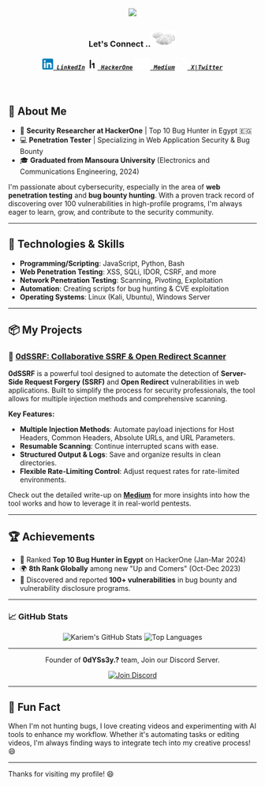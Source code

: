 <h1 align="center">
  <a href="https://git.io/typing-svg">
    <img src="https://readme-typing-svg.herokuapp.com/?lines=Hey!%20How%20you%20doin'?&center=true&size=30">
  </a>
</h1>
 
<h3 align="center">Let's Connect ..<img src="https://github.com/KariiemGamal/KariiemGamal/blob/a9c8b0d15f3cf482f22d613c6eda9b035e45c07f/img/clouds.gif" height="32px"></h3>
<h5 align="center">
  <code><a href="https://www.linkedin.com/in/kariiem-gamal/"><img height="22" width="22" src="https://github.com/KariiemGamal/KariiemGamal/blob/a9c8b0d15f3cf482f22d613c6eda9b035e45c07f/img/LinkedIn.png"> LinkedIn</a></code>
  <code><a href="https://hackerone.com/0d_kariiem"><img title="H1" height="22" width="22" src="https://github.com/KariiemGamal/KariiemGamal/blob/a148cb0a0e748c3096cc0d956213cdef54600f00/img/h1.png"> HackerOne</a></code>
  <code><a href="https://medium.com/@kariiem"><img height="22" width="32" src="https://github.com/KariiemGamal/KariiemGamal/blob/a9c8b0d15f3cf482f22d613c6eda9b035e45c07f/img/medium.png"> Medium</a></code>
  <code><a href="https://x.com/0d_Kariem" ><img height="22" width="22" src="https://github.com/KariiemGamal/KariiemGamal/blob/a9c8b0d15f3cf482f22d613c6eda9b035e45c07f/img/X_logo.png"> X|Twitter</a></code>
</h5>
<br>
  <!--Thanks for Dheerajmadhukar, for this amazing part-->
  
## 🚀 About Me

- 🔐 **Security Researcher at HackerOne** | Top 10 Bug Hunter in Egypt 🇪🇬
- 💻 **Penetration Tester** | Specializing in Web Application Security & Bug Bounty
- 🎓 **Graduated from Mansoura University** (Electronics and Communications Engineering, 2024)

I'm passionate about cybersecurity, especially in the area of **web penetration testing** and **bug bounty hunting**. With a proven track record of discovering over 100 vulnerabilities in high-profile programs, I'm always eager to learn, grow, and contribute to the security community.

---

## 🔧 Technologies & Skills

- **Programming/Scripting**: JavaScript, Python, Bash
- **Web Penetration Testing**: XSS, SQLi, IDOR, CSRF, and more
- **Network Penetration Testing**: Scanning, Pivoting, Exploitation
- **Automation**: Creating scripts for bug hunting & CVE exploitation
- **Operating Systems**: Linux (Kali, Ubuntu), Windows Server

---

## 📦 My Projects

### 🔗 [0dSSRF: Collaborative SSRF & Open Redirect Scanner](https://github.com/KariiemGamal/0dSSRF)
**0dSSRF** is a powerful tool designed to automate the detection of **Server-Side Request Forgery (SSRF)** and **Open Redirect** vulnerabilities in web applications. Built to simplify the process for security professionals, the tool allows for multiple injection methods and comprehensive scanning. 

**Key Features:**
- **Multiple Injection Methods**: Automate payload injections for Host Headers, Common Headers, Absolute URLs, and URL Parameters.
- **Resumable Scanning**: Continue interrupted scans with ease.
- **Structured Output & Logs**: Save and organize results in clean directories.
- **Flexible Rate-Limiting Control**: Adjust request rates for rate-limited environments.
  
Check out the detailed write-up on **[Medium](https://medium.com/@kariiem)** for more insights into how the tool works and how to leverage it in real-world pentests.

---

## 🏆 Achievements

- 🥇 Ranked **Top 10 Bug Hunter in Egypt** on HackerOne (Jan-Mar 2024)
- 🌍 **8th Rank Globally** among new "Up and Comers" (Oct-Dec 2023)
- 🐛 Discovered and reported **100+ vulnerabilities** in bug bounty and vulnerability disclosure programs.

---

### 📈 GitHub Stats

<div align="center">
  
![Kariem's GitHub Stats](https://github-readme-stats.vercel.app/api?username=KariiemGamal&show_icons=true&theme=radical) ![Top Languages](https://github-readme-stats.vercel.app/api/top-langs/?username=KariiemGamal&layout=compact&theme=radical)
</div>

---

<div align="center">

Founder of **0dYSs3y.?** team, Join our Discord Server.

<a href="https://discord.gg/nHmzPVE78X"><img src="https://github.com/user-attachments/assets/b6bc53ad-1c2e-4134-af49-29f12da47fef" width="300" alt="Join Discord"></a>

</div>

---

## 💬 Fun Fact

When I'm not hunting bugs, I love creating videos and experimenting with AI tools to enhance my workflow. Whether it's automating tasks or editing videos, I'm always finding ways to integrate tech into my creative process! 😄

---

Thanks for visiting my profile! 😄
